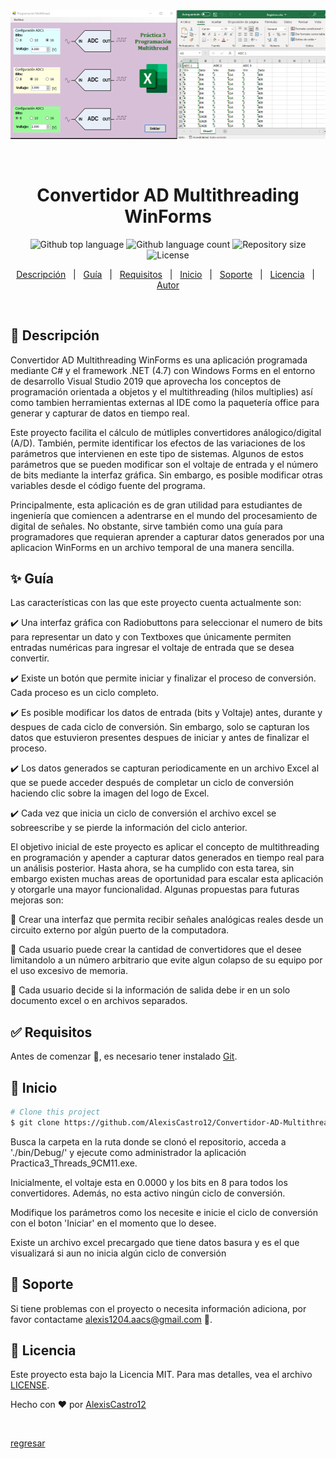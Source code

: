 <div align="center" id="top"> 
  <img src="./Convertidor-AD-Multithreading-WinForms.png" alt="Convertidor AD Multithreading WinForms" />

  &#xa0;
</div>

<h1 align="center">Convertidor AD Multithreading WinForms</h1>

<p align="center">
  <img alt="Github top language" src="https://img.shields.io/github/languages/top/AlexisCastro12/Convertidor-AD-Multithreading-WinForms?color=56BEB8">

  <img alt="Github language count" src="https://img.shields.io/github/languages/count/AlexisCastro12/Convertidor-AD-Multithreading-WinForms?color=56BEB8">

  <img alt="Repository size" src="https://img.shields.io/github/repo-size/AlexisCastro12/Convertidor-AD-Multithreading-WinForms?color=56BEB8">

  <img alt="License" src="https://img.shields.io/github/license/AlexisCastro12/Convertidor-AD-Multithreading-WinForms?color=56BEB8">
</p>


<p align="center">
  <a href="#dart-description">Descripción</a> &#xa0; | &#xa0; 
  <a href="#sparkles-roadmap">Guía</a> &#xa0; | &#xa0;
  <a href="#white_check_mark-requirements">Requisitos</a> &#xa0; | &#xa0;
  <a href="#checkered_flag-starting">Inicio</a> &#xa0; | &#xa0;
  <a href="#wrench-support">Soporte</a> &#xa0; | &#xa0;
  <a href="#memo-license">Licencia</a> &#xa0; | &#xa0;
  <a href="https://github.com/AlexisCastro12" target="_blank">Autor</a>
</p>

<br>

## :dart: Descripción ##

Convertidor AD Multithreading WinForms es una aplicación programada mediante C# y el framework .NET (4.7) con Windows Forms en el entorno de desarrollo Visual Studio 2019 que aprovecha los conceptos de programación orientada a objetos y el multithreading (hilos multiplies) así como tambien herramientas externas al IDE como la paquetería office para generar y capturar de datos en tiempo real.

Este proyecto facilita el cálculo de mútliples convertidores análogico/digital (A/D). También, permite identificar los efectos de las variaciones de los parámetros que intervienen en este tipo de sistemas. Algunos de estos parámetros que se pueden modificar son el voltaje de entrada y el número de bits mediante la interfaz gráfica. Sin embargo, es posible modificar otras variables desde el código fuente del programa.

Principalmente, esta aplicación es de gran utilidad para estudiantes de ingeniería que comiencen a adentrarse en el mundo del procesamiento de digital de señales. No obstante, sirve también como una guía para programadores que requieran aprender a capturar datos generados por una aplicacion WinForms en un archivo temporal de una manera sencilla.

## :sparkles: Guía

Las características con las que este proyecto cuenta actualmente son:

:heavy_check_mark: Una interfaz gráfica con Radiobuttons para seleccionar el numero de bits para representar un dato y con Textboxes que únicamente permiten entradas numéricas para ingresar el voltaje de entrada que se desea convertir.

:heavy_check_mark: Existe un botón que permite iniciar y finalizar el proceso de conversión. Cada proceso es un ciclo completo.

:heavy_check_mark: Es posible modificar los datos de entrada (bits y Voltaje) antes, durante y despues de cada ciclo de conversión. Sin embargo, solo se capturan los datos que estuvieron presentes despues de iniciar y antes de finalizar el proceso.

:heavy_check_mark: Los datos generados se capturan periodicamente en un archivo Excel al que se puede acceder después de completar un ciclo de conversión haciendo clic sobre la imagen del logo de Excel.

:heavy_check_mark: Cada vez que inicia un ciclo de conversión el archivo excel se sobreescribe y se pierde la información del ciclo anterior.

El objetivo inicial de este proyecto es aplicar el concepto de multithreading en programación y apender a capturar datos generados en tiempo real para un análisis posterior. Hasta ahora, se ha cumplido con esta tarea, sin embargo existen muchas areas de oportunidad para escalar esta aplicación y otorgarle una mayor funcionalidad. Algunas propuestas para futuras mejoras son:

:pushpin: Crear una interfaz que permita recibir señales analógicas reales desde un circuito externo por algún puerto de la computadora.

:pushpin: Cada usuario puede crear la cantidad de convertidores que el desee limitandolo a un número arbitrario que evite algun colapso de su equipo por el uso excesivo de memoria.

:pushpin: Cada usuario decide si la información de salida debe ir en un solo documento excel o en archivos separados.

## :white_check_mark: Requisitos

Antes de comenzar :checkered_flag:, es necesario tener instalado [Git](https://git-scm.com).

## :checkered_flag: Inicio

```bash
# Clone this project
$ git clone https://github.com/AlexisCastro12/Convertidor-AD-Multithreading-WinForms.git

```

Busca la carpeta en la ruta donde se clonó el repositorio, acceda a './bin/Debug/' y ejecute como administrador la aplicación Practica3_Threads_9CM11.exe.

Inicialmente, el voltaje esta en 0.0000 y los bits en 8 para todos los convertidores. Además, no esta activo ningún ciclo de conversión.

Modifique los parámetros como los necesite e inicie el ciclo de conversión con el boton 'Iniciar' en el momento que lo desee.

Existe un archivo excel precargado que tiene datos basura y es el que visualizará si aun no inicia algún ciclo de conversión


## :wrench: Soporte ##

Si tiene problemas con el proyecto o necesita información adiciona, por favor contactame <alexis1204.aacs@gmail.com> :e-mail:.

## :memo: Licencia ##

Este proyecto esta bajo la Licencia MIT. Para mas detalles, vea el archivo [LICENSE](LICENSE).


Hecho con :heart: por <a href="https://github.com/AlexisCastro12" target="_blank">AlexisCastro12</a>

&#xa0;

<a href="#top">regresar</a>

